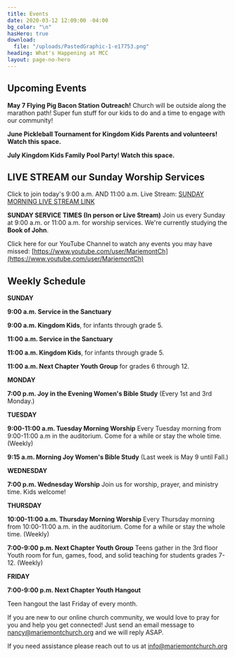 ```yaml
---
title: Events
date: 2020-03-12 12:09:00 -04:00
bg_color: "\n"
hasHero: true
download:
  file: "/uploads/PastedGraphic-1-e17753.png"
heading: What's Happening at MCC
layout: page-no-hero
---
```


## Upcoming Events

**May 7 Flying Pig Bacon Station Outreach!** 
Church will be outside along the marathon path!  Super fun stuff for our kids to do and a time to engage with our community!

**June Pickleball Tournament for Kingdom Kids Parents and volunteers! Watch this space.**

**July Kingdom Kids Family Pool Party! Watch this space.**


## LIVE STREAM our Sunday Worship Services

Click to join today's 9:00 a.m. AND 11:00 a.m. Live Stream: [SUNDAY MORNING LIVE STREAM LINK](https://www.youtube.com/@MariemontChurch)

**SUNDAY SERVICE TIMES (In person or Live Stream)**
Join us every Sunday at 9:00 a.m. or 11:00 a.m. for worship services. We're currently studying the **Book of John**.


Click here for our YouTube Channel to watch any events you may have missed:
[https://www.youtube.com/user/MariemontCh](https://www.youtube.com/user/MariemontCh)

## Weekly Schedule

**SUNDAY**

**9:00 a.m. Service in the Sanctuary** 

**9:00 a.m. Kingdom Kids**, for infants through grade 5.  

**11:00 a.m. Service in the Sanctuary**

**11:00 a.m. Kingdom Kids**, for infants through grade 5.

**11:00 a.m. Next Chapter Youth Group** for grades 6 through 12. 

**MONDAY**

**7:00 p.m. Joy in the Evening Women's Bible Study** (Every 1st and 3rd Monday.)

**TUESDAY**

**9:00-11:00 a.m. Tuesday Morning Worship**
Every Tuesday morning from 9:00-11:00 a.m in the auditorium. Come for a while or stay the whole time. (Weekly)

**9:15 a.m. Morning Joy Women's Bible Study** 
(Last week is May 9 until Fall.)

**WEDNESDAY** 

**7:00 p.m. Wednesday Worship**
Join us for worship, prayer, and ministry time. Kids welcome!

**THURSDAY** 

**10:00-11:00 a.m. Thursday Morning Worship**
Every Thursday morning from 10:00-11:00 a.m. in the auditorium. Come for a while or stay the whole time. (Weekly)

**7:00-9:00 p.m. Next Chapter Youth Group**
Teens gather in the 3rd floor Youth room for fun, games, food, and solid teaching for students grades 7-12. (Weekly)

**FRIDAY** 

**7:00-9:00 p.m. Next Chapter Youth Hangout**

Teen hangout the last Friday of every month.



If you are new to our online church community, we would love to pray for you and help you get connected! Just send an email message to [nancy@mariemontchurch.org](http://nancy@mariemontchurch.org) and we will reply ASAP.

If you need assistance please reach out to us at [info@mariemontchurch.org](http://info@mariemontchurch.org)



